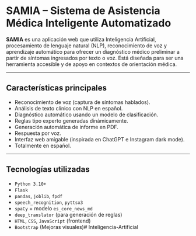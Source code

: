 # SAMIA – Sistema de Asistencia Médica Inteligente Automatizado

**SAMIA** es una aplicación web que utiliza Inteligencia Artificial, procesamiento de lenguaje natural (NLP), reconocimiento de voz y aprendizaje automático para ofrecer un diagnóstico médico preliminar a partir de síntomas ingresados por texto o voz. Está diseñada para ser una herramienta accesible y de apoyo en contextos de orientación médica.

---

##  Características principales

-  Reconocimiento de voz (captura de síntomas hablados).
-  Análisis de texto clínico con NLP en español.
-  Diagnóstico automático usando un modelo de clasificación.
-  Reglas tipo experto generadas dinámicamente.
-  Generación automática de informe en PDF.
-  Respuesta por voz.
-  Interfaz web amigable (inspirada en ChatGPT e Instagram dark mode).
-  Totalmente en español.

---

##  Tecnologías utilizadas

- `Python 3.10+`
- `Flask`
- `pandas`, `joblib`, `fpdf`
- `speech_recognition`, `pyttsx3`
- `spaCy` + modelo `es_core_news_md`
- `deep_translator` (para generación de reglas)
- `HTML`, `CSS`, `JavaScript` (frontend)
- `Bootstrap` (Mejoras visuales)#   I n t e l i g e n c i a - A r t i f i c i a l  
 
